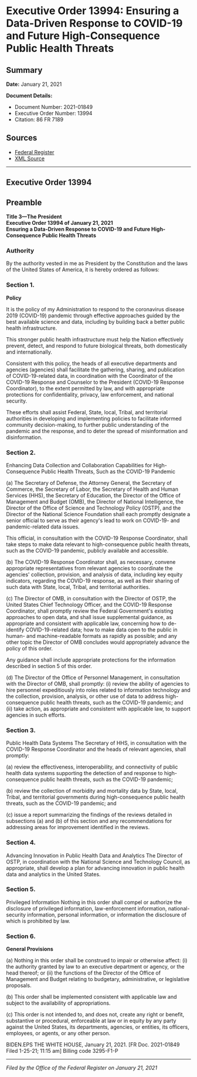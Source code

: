 # Executive Order 13994: Ensuring a Data-Driven Response to COVID-19 and Future High-Consequence Public Health Threats

## Summary

**Date:** January 21, 2021

**Document Details:**
- Document Number: 2021-01849
- Executive Order Number: 13994
- Citation: 86 FR 7189

## Sources
- [Federal Register](https://www.federalregister.gov/documents/2021/01/26/2021-01849/ensuring-a-data-driven-response-to-covid-19-and-future-high-consequence-public-health-threats)
- [XML Source](https://www.federalregister.gov/documents/full_text/xml/2021/01/26/2021-01849.xml)

---

## Executive Order 13994

## Preamble

**Title 3—The President**  
**Executive Order 13994 of January 21, 2021**  
**Ensuring a Data-Driven Response to COVID-19 and Future High-Consequence Public Health Threats**

### Authority

By the authority vested in me as President by the Constitution and the laws of the United States of America, it is hereby ordered as follows:
### Section 1.

**Policy**

It is the policy of my Administration to respond to the coronavirus disease 2019 (COVID-19) pandemic through effective approaches guided by the best available science and data, including by building back a better public health infrastructure.

This stronger public health infrastructure must help the Nation effectively prevent, detect, and respond to future biological threats, both domestically and internationally.

Consistent with this policy, the heads of all executive departments and agencies (agencies) shall facilitate the gathering, sharing, and publication of COVID-19-related data, in coordination with the Coordinator of the COVID-19 Response and Counselor to the President (COVID-19 Response Coordinator), to the extent permitted by law, and with appropriate protections for confidentiality, privacy, law enforcement, and national security.

These efforts shall assist Federal, State, local, Tribal, and territorial authorities in developing and implementing policies to facilitate informed community decision-making, to further public understanding of the pandemic and the response, and to deter the spread of misinformation and disinformation.
### Section 2.

Enhancing Data Collection and Collaboration Capabilities for High-Consequence Public Health Threats, Such as the COVID-19 Pandemic

(a) The Secretary of Defense, the Attorney General, the Secretary of Commerce, the Secretary of Labor, the Secretary of Health and Human Services (HHS), the Secretary of Education, the Director of the Office of Management and Budget (OMB), the Director of National Intelligence, the Director of the Office of Science and Technology Policy (OSTP), and the Director of the National Science Foundation shall each promptly designate a senior official to serve as their agency's lead to work on COVID-19- and pandemic-related data issues.

This official, in consultation with the COVID-19 Response Coordinator, shall take steps to make data relevant to high-consequence public health threats, such as the COVID-19 pandemic, publicly available and accessible.

(b) The COVID-19 Response Coordinator shall, as necessary, convene appropriate representatives from relevant agencies to coordinate the agencies' collection, provision, and analysis of data, including key equity indicators, regarding the COVID-19 response, as well as their sharing of such data with State, local, Tribal, and territorial authorities.

(c) The Director of OMB, in consultation with the Director of OSTP, the United States Chief Technology Officer, and the COVID-19 Response Coordinator, shall promptly review the Federal Government's existing approaches to open data, and shall issue supplemental guidance, as appropriate and consistent with applicable law, concerning how to de-identify COVID-19-related data; how to make data open to the public in human- and machine-readable formats as rapidly as possible; and any other topic the Director of OMB concludes would appropriately advance the policy of this order.

Any guidance shall include appropriate protections for the information described in section 5 of this order.

(d) The Director of the Office of Personnel Management, in consultation with the Director of OMB, shall promptly:
    (i) review the ability of agencies to hire personnel expeditiously into roles related to information technology and the collection, provision, analysis, or other use of data to address high-consequence public health threats, such as the COVID-19 pandemic; and
    (ii) take action, as appropriate and consistent with applicable law, to support agencies in such efforts.
### Section 3.

Public Health Data Systems
The Secretary of HHS, in consultation with the COVID-19 Response Coordinator and the heads of relevant agencies, shall promptly:

(a) review the effectiveness, interoperability, and connectivity of public health data systems supporting the detection of and response to high-consequence public health threats, such as the COVID-19 pandemic;

(b) review the collection of morbidity and mortality data by State, local, Tribal, and territorial governments during high-consequence public health threats, such as the COVID-19 pandemic; and

(c) issue a report summarizing the findings of the reviews detailed in subsections (a) and (b) of this section and any recommendations for addressing areas for improvement identified in the reviews.
### Section 4.

Advancing Innovation in Public Health Data and Analytics
The Director of OSTP, in coordination with the National Science and Technology Council, as appropriate, shall develop a plan for advancing innovation in public health data and analytics in the United States.
### Section 5.

Privileged Information
Nothing in this order shall compel or authorize the disclosure of privileged information, law-enforcement information, national-security information, personal information, or information the disclosure of which is prohibited by law.
### Section 6.

**General Provisions**

(a) Nothing in this order shall be construed to impair or otherwise affect:
    (i) the authority granted by law to an executive department or agency, or the head thereof; or
    (ii) the functions of the Director of the Office of Management and Budget relating to budgetary, administrative, or legislative proposals.

(b) This order shall be implemented consistent with applicable law and subject to the availability of appropriations.

(c) This order is not intended to, and does not, create any right or benefit, substantive or procedural, enforceable at law or in equity by any party against the United States, its departments, agencies, or entities, its officers, employees, or agents, or any other person.

BIDEN.EPS
THE WHITE HOUSE,
January 21, 2021.
[FR Doc. 2021-01849 
Filed 1-25-21; 11:15 am]
Billing code 3295-F1-P

---

*Filed by the Office of the Federal Register on January 21, 2021*
